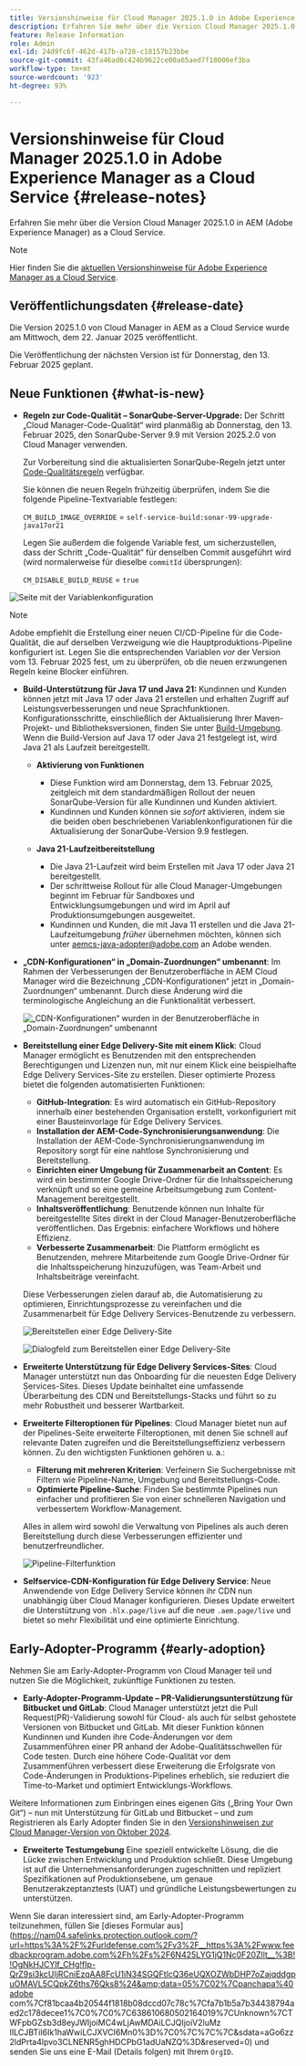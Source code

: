 ```yaml
---
title: Versionshinweise für Cloud Manager 2025.1.0 in Adobe Experience Manager as a Cloud Service
description: Erfahren Sie mehr über die Version Cloud Manager 2025.1.0 in AEM as a Cloud Service.
feature: Release Information
role: Admin
exl-id: 24d9fc6f-462d-417b-a728-c18157b23bbe
source-git-commit: 43fa46ad6c424b9622ce00a65aed7f18006ef3ba
workflow-type: tm+mt
source-wordcount: '923'
ht-degree: 93%

---
```


# Versionshinweise für Cloud Manager 2025.1.0 in Adobe Experience Manager as a Cloud Service {#release-notes}

<!-- https://wiki.corp.adobe.com/pages/viewpage.action?pageId=3389843928 -->

Erfahren Sie mehr über die Version Cloud Manager 2025.1.0 in AEM (Adobe Experience Manager) as a Cloud Service.

>[!NOTE]
>
>Hier finden Sie die [aktuellen Versionshinweise für Adobe Experience Manager as a Cloud Service](/help/release-notes/release-notes-cloud/release-notes-current.md).

## Veröffentlichungsdaten {#release-date}

Die Version 2025.1.0 von Cloud Manager in AEM as a Cloud Service wurde am Mittwoch, dem 22. Januar 2025 veröffentlicht.

Die Veröffentlichung der nächsten Version ist für Donnerstag, den 13. Februar 2025 geplant.


## Neue Funktionen {#what-is-new}

* **Regeln zur Code-Qualität – SonarQube-Server-Upgrade:** Der Schritt „Cloud Manager-Code-Qualität“ wird planmäßig ab Donnerstag, den 13. Februar 2025, den SonarQube-Server 9.9 mit Version 2025.2.0 von Cloud Manager verwenden.

  Zur Vorbereitung sind die aktualisierten SonarQube-Regeln jetzt unter [Code-Qualitätsregeln](/help/implementing/cloud-manager/code-quality-testing.md#understanding-code-quality-rules) verfügbar.

  Sie können die neuen Regeln frühzeitig überprüfen, indem Sie die folgende Pipeline-Textvariable festlegen:

  `CM_BUILD_IMAGE_OVERRIDE` = `self-service-build:sonar-99-upgrade-java17or21`

  Legen Sie außerdem die folgende Variable fest, um sicherzustellen, dass der Schritt „Code-Qualität“ für denselben Commit ausgeführt wird (wird normalerweise für dieselbe `commitId` übersprungen):

  `CM_DISABLE_BUILD_REUSE` = `true`

![Seite mit der Variablenkonfiguration](/help/implementing/cloud-manager/release-notes/assets/variables-config.png)

>[!NOTE]
>
>Adobe empfiehlt die Erstellung einer neuen CI/CD-Pipeline für die Code-Qualität, die auf derselben Verzweigung wie die Hauptproduktions-Pipeline konfiguriert ist. Legen Sie die entsprechenden Variablen *vor* der Version vom 13. Februar 2025 fest, um zu überprüfen, ob die neuen erzwungenen Regeln keine Blocker einführen.

* **Build-Unterstützung für Java 17 und Java 21:** Kundinnen und Kunden können jetzt mit Java 17 oder Java 21 erstellen und erhalten Zugriff auf Leistungsverbesserungen und neue Sprachfunktionen. Konfigurationsschritte, einschließlich der Aktualisierung Ihrer Maven-Projekt- und Bibliotheksversionen, finden Sie unter [Build-Umgebung](/help/implementing/cloud-manager/getting-access-to-aem-in-cloud/build-environment-details.md). Wenn die Build-Version auf Java 17 oder Java 21 festgelegt ist, wird Java 21 als Laufzeit bereitgestellt.

   * **Aktivierung von Funktionen**
      * Diese Funktion wird am Donnerstag, dem 13. Februar 2025, zeitgleich mit dem standardmäßigen Rollout der neuen SonarQube-Version für alle Kundinnen und Kunden aktiviert.
      * Kundinnen und Kunden können sie *sofort* aktivieren, indem sie die beiden oben beschriebenen Variablenkonfigurationen für die Aktualisierung der SonarQube-Version 9.9 festlegen.

   * **Java 21-Laufzeitbereitstellung**
      * Die Java 21-Laufzeit wird beim Erstellen mit Java 17 oder Java 21 bereitgestellt.
      * Der schrittweise Rollout für alle Cloud Manager-Umgebungen beginnt im Februar für Sandboxes und Entwicklungsumgebungen und wird im April auf Produktionsumgebungen ausgeweitet.
      * Kundinnen und Kunden, die mit Java 11 erstellen und die Java 21-Laufzeitumgebung *früher* übernehmen möchten, können sich unter [aemcs-java-adopter@adobe.com](mailto:aemcs-java-adopter@adobe.com) an Adobe wenden.

* **„CDN-Konfigurationen“ in „Domain-Zuordnungen“ umbenannt**: Im Rahmen der Verbesserungen der Benutzeroberfläche in AEM Cloud Manager wird die Bezeichnung „CDN-Konfigurationen“ jetzt in „Domain-Zuordnungen“ umbenannt. Durch diese Änderung wird die terminologische Angleichung an die Funktionalität verbessert. <!-- CMGR-64738 -->

  ![„CDN-Konfigurationen“ wurden in der Benutzeroberfläche in „Domain-Zuordnungen“ umbenannt](/help/implementing/cloud-manager/release-notes/assets/domain-mappings.png)

* **Bereitstellung einer Edge Delivery-Site mit einem Klick**: Cloud Manager ermöglicht es Benutzenden mit den entsprechenden Berechtigungen und Lizenzen nun, mit nur einem Klick eine beispielhafte Edge Delivery Services-Site zu erstellen. Dieser optimierte Prozess bietet die folgenden automatisierten Funktionen:

   * **GitHub-Integration**: Es wird automatisch ein GitHub-Repository innerhalb einer bestehenden Organisation erstellt, vorkonfiguriert mit einer Bausteinvorlage für Edge Delivery Services.
   * **Installation der AEM-Code-Synchronisierungsanwendung**: Die Installation der AEM-Code-Synchronisierungsanwendung im Repository sorgt für eine nahtlose Synchronisierung und Bereitstellung.
   * **Einrichten einer Umgebung für Zusammenarbeit an Content**: Es wird ein bestimmter Google Drive-Ordner für die Inhaltsspeicherung verknüpft und so eine gemeine Arbeitsumgebung zum Content-Management bereitgestellt.
   * **Inhaltsveröffentlichung**: Benutzende können nun Inhalte für bereitgestellte Sites direkt in der Cloud Manager-Benutzeroberfläche veröffentlichen. Das Ergebnis: einfachere Workflows und höhere Effizienz.
   * **Verbesserte Zusammenarbeit**: Die Plattform ermöglicht es Benutzenden, mehrere Mitarbeitende zum Google Drive-Ordner für die Inhaltsspeicherung hinzuzufügen, was Team-Arbeit und Inhaltsbeiträge vereinfacht.

  Diese Verbesserungen zielen darauf ab, die Automatisierung zu optimieren, Einrichtungsprozesse zu vereinfachen und die Zusammenarbeit für Edge Delivery Services-Benutzende zu verbessern. <!-- CMGR-59362 -->

  ![Bereitstellen einer Edge Delivery-Site](/help/implementing/cloud-manager/release-notes/assets/eds-one-click-60.png)

  ![Dialogfeld zum Bereitstellen einer Edge Delivery-Site](/help/implementing/cloud-manager/release-notes/assets/eds-provision-60.png)

* **Erweiterte Unterstützung für Edge Delivery Services-Sites**: Cloud Manager unterstützt nun das Onboarding für die neuesten Edge Delivery Services-Sites. Dieses Update beinhaltet eine umfassende Überarbeitung des CDN und Bereitstellungs-Stacks und führt so zu mehr Robustheit und besserer Wartbarkeit.

* **Erweiterte Filteroptionen für Pipelines**: Cloud Manager bietet nun auf der Pipelines-Seite erweiterte Filteroptionen, mit denen Sie schnell auf relevante Daten zugreifen und die Bereitstellungseffizienz verbessern können. Zu den wichtigsten Funktionen gehören u. a.:

   * **Filterung mit mehreren Kriterien**: Verfeinern Sie Suchergebnisse mit Filtern wie Pipeline-Name, Umgebung und Bereitstellungs-Code.
   * **Optimierte Pipeline-Suche**: Finden Sie bestimmte Pipelines nun einfacher und profitieren Sie von einer schnelleren Navigation und verbessertem Workflow-Management.

  Alles in allem wird sowohl die Verwaltung von Pipelines als auch deren Bereitstellung durch diese Verbesserungen effizienter und benutzerfreundlicher.

  ![Pipeline-Filterfunktion](/help/implementing/cloud-manager/release-notes/assets/pipeline-filters.png)

* **Selfservice-CDN-Konfiguration für Edge Delivery Service**: Neue Anwendende von Edge Delivery Service können ihr CDN nun unabhängig über Cloud Manager konfigurieren. Dieses Update erweitert die Unterstützung von `.hlx.page/live` auf die neue `.aem.page/live` und bietet so mehr Flexibilität und eine optimierte Einrichtung.

## Early-Adopter-Programm {#early-adoption}

Nehmen Sie am Early-Adopter-Programm von Cloud Manager teil und nutzen Sie die Möglichkeit, zukünftige Funktionen zu testen.

* **Early-Adopter-Programm-Update – PR-Validierungsunterstützung für Bitbucket und GitLab**: Cloud Manager unterstützt jetzt die Pull Request(PR)-Validierung sowohl für Cloud- als auch für selbst gehostete Versionen von Bitbucket und GitLab. Mit dieser Funktion können Kundinnen und Kunden ihre Code-Änderungen vor dem Zusammenführen einer PR anhand der Adobe-Qualitätsschwellen für Code testen. Durch eine höhere Code-Qualität vor dem Zusammenführen verbessert diese Erweiterung die Erfolgsrate von Code-Änderungen in Produktions-Pipelines erheblich, sie reduziert die Time-to-Market und optimiert Entwicklungs-Workflows.

Weitere Informationen zum Einbringen eines eigenen Gits („Bring Your Own Git“) – nun mit Unterstützung für GitLab und Bitbucket – und zum Registrieren als Early Adopter finden Sie in den [Versionshinweisen zur Cloud Manager-Version von Oktober 2024](/help/implementing/cloud-manager/release-notes/2024/2024-10-0.md##gitlab-bitbucket).

* **Erweiterte Testumgebung** Eine speziell entwickelte Lösung, die die Lücke zwischen Entwicklung und Produktion schließt. Diese Umgebung ist auf die Unternehmensanforderungen zugeschnitten und repliziert Spezifikationen auf Produktionsebene, um genaue Benutzerakzeptanztests (UAT) und gründliche Leistungsbewertungen zu unterstützen.

Wenn Sie daran interessiert sind, am Early-Adopter-Programm teilzunehmen, füllen Sie [dieses Formular aus](https://nam04.safelinks.protection.outlook.com/?url=https%3A%2F%2Furldefense.com%2Fv3%2F__https%3A%2Fwww.feedbackprogram.adobe.com%2Fh%2Fs%2F6N425LYG1jQ1Nc0F20Zllt__%3B!!OgNkHJCYlf_CHg!fIp-QrZ9si3kcUIjRCniEzqAA8FcU1iN34SGQFtlcQ36eUQXOZWbDHP7oZajqddgpuOMAVL5CQpkZ6ths76Qks8%24&amp;data=05%7C02%7Cpanchapa%40adobe com%7Cf81bcaa4b20544f1818b08dccd07c78c%7Cfa7b1b5a7b34438794aed2c178decee1%7C0%7C0%7C638610680502164019%7CUnknown%7CTWFpbGZsb3d8eyJWIjoiMC4wLjAwMDAiLCJQIjoiV2luMz IILCJBTiI6Ik1haWwiLCJXVCI6Mn0%3D%7C0%7C%7C%7C&amp;sdata=aGo6zz2ldPrta4lpvo3CLNENR5ghHDCPbG1adUaNZQ%3D&amp;reserved=0) und senden Sie uns eine E-Mail (Details folgen) mit Ihrem `OrgID`.



<!-- ## Bug fixes -->




<!-- ## Known issues {#known-issues} -->
